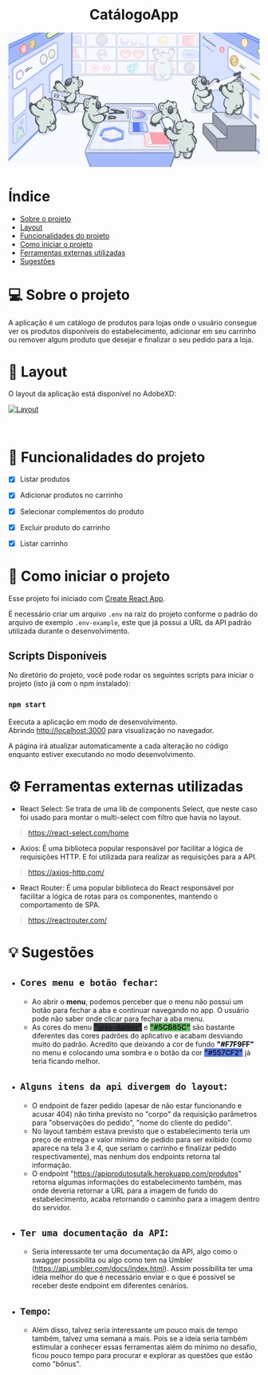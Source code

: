 <h1 align="center">CatálogoApp</h1>
<img src="./assets/sg.png" alt="CatálogoApp">

Índice
=================
<!--ts-->
   * [Sobre o projeto](#-sobre-o-projeto)
   * [Layout](#-layout)
   * [Funcionalidades do projeto](#-funcionalidades-do-projeto)
   * [Como iniciar o projeto](#-como-iniciar-o-projeto)
   * [Ferramentas externas utilizadas](#%EF%B8%8F-ferramentas-externas-utilizadas)
   * [Sugestões](#-sugestões)
<!--te-->

💻 Sobre o projeto
===========

A aplicação é um catálogo de produtos para lojas onde o usuário consegue ver os produtos disponíveis do estabelecimento, adicionar em seu carrinho ou remover algum produto que desejar e finalizar o seu pedido para a loja. 


🎨 Layout
============

O layout da aplicação está disponível no AdobeXD:

<a href="https://xd.adobe.com/view/7a57c282-fd52-4d1e-b5a1-586df2dad90a-2f04/grid">

<img alt="Layout" src="https://img.shields.io/badge/Acessar%20Layout-AdobeXD-%23557CF2">

</a></br>

🔨 Funcionalidades do projeto
============

- [x] Listar produtos
- [x] Adicionar produtos no carrinho
- [x] Selecionar complementos do produto
- [x] Excluir produto do carrinho
- [x] Listar carrinho


🚀 Como iniciar o projeto
==================

Esse projeto foi iniciado com [Create React App](https://github.com/facebook/create-react-app).

É necessário criar um arquivo `.env` na raiz do projeto conforme o padrão do arquivo de exemplo `.env-example`, este que já possui a URL da API padrão utilizada durante o desenvolvimento.

## Scripts Disponíveis

No diretório do projeto, você pode rodar os seguintes scripts para iniciar o projeto (isto já com o npm instalado):

### `npm start`

Executa a aplicação em modo de desenvolvimento.\
Abrindo [http://localhost:3000](http://localhost:3000) para visualização no navegador.

A página irá atualizar automaticamente a cada alteração no código enquanto estiver executando no modo desenvolvimento.


⚙️ Ferramentas externas utilizadas
============

- React Select: Se trata de uma lib de components Select, que neste caso foi usado para montar o multi-select com filtro que havia no layout.
> https://react-select.com/home


- Axios: É uma biblioteca popular responsável por facilitar a lógica de requisições HTTP. E foi utilizada para realizar as requisições para a API.
> https://axios-http.com/

- React Router: É uma popular biblioteca do React responsável por facilitar a lógica de rotas para os componentes, mantendo o comportamento de SPA.
> https://reactrouter.com/

💡 Sugestões
============

- `Cores menu e botão fechar`: 
    -
   - Ao abrir o **menu**, podemos perceber que o menu não possui um botão para fechar a aba e continuar navegando no app. O usuário pode não saber onde clicar para fechar a aba menu.
   - As cores do menu <b style="background-color:#31343B">"gray-darker"</b> e <b style="background-color:#5CB85C">"#5CB85C"</b> são bastante diferentes das cores padrões do aplicativo
    e acabam desviando muito do padrão. Acredito que deixando a cor de fundo <b style="background-color:#F7F9FF; color: #000">"#F7F9FF"</b> no menu e colocando uma sombra e o botão da cor <b style="background-color:#557CF2">"#557CF2"</b> já teria ficando melhor.
- `Alguns itens da api divergem do layout`:
    -
   - O endpoint de fazer pedido (apesar de não estar funcionando e acusar 404) não tinha previsto no "corpo" da requisição parâmetros para "observações do pedido", "nome do cliente do pedido".
   - No layout também estava previsto que o estabelecimento teria um preço de entrega e valor mínimo de pedido para ser exibido (como aparece na tela 3 e 4, que seriam o carrinho e  finalizar pedido respectivamente), mas nenhum dos endpoints retorna tal informação.
   - O endpoint "https://apiprodutosutalk.herokuapp.com/produtos" retorna algumas informações do estabelecimento também, mas onde deveria retornar a URL para a imagem de fundo do estabelecimento, acaba retornando o caminho para a imagem dentro do servidor.
- `Ter uma documentação da API`:
    -
    - Seria interessante ter uma documentação da API, algo como o swagger possibilita ou algo como tem na Umbler (https://api.umbler.com/docs/index.html). Assim possibilita ter uma ideia melhor do que é necessário enviar e o que é possível se receber deste endpoint em diferentes cenários.
- `Tempo`:
    -
    - Além disso, talvez seria interessante um pouco mais de tempo também, talvez uma semana a mais. Pois se a ideia seria também estimular a conhecer essas ferramentas além do mínimo no desafio, ficou pouco tempo para procurar e explorar as questões que estão como "bônus". 
